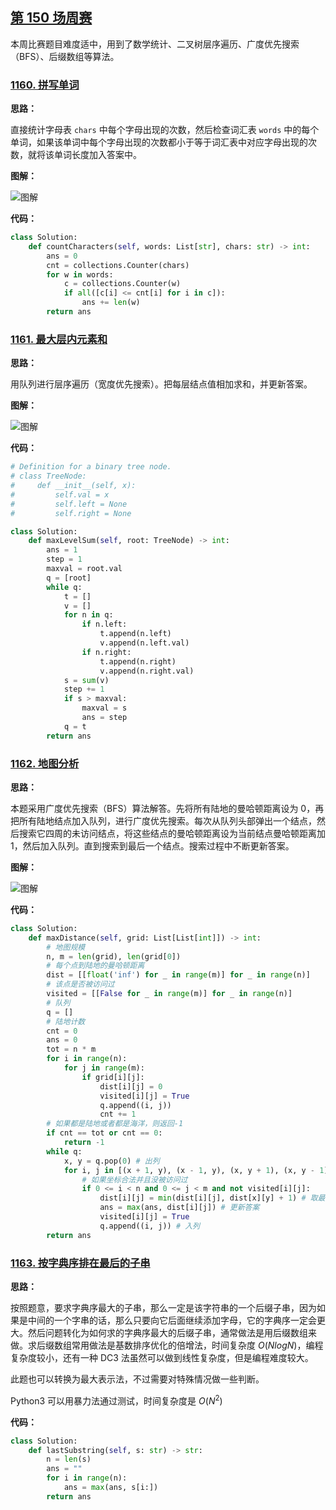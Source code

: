 ## [第 150 场周赛](https://leetcode-cn.com/contest/weekly-contest-150)

本周比赛题目难度适中，用到了数学统计、二叉树层序遍历、广度优先搜索（BFS）、后缀数组等算法。

### [1160. 拼写单词](https://leetcode-cn.com/contest/weekly-contest-150/problems/find-words-that-can-be-formed-by-characters)

**思路：**

直接统计字母表 `chars` 中每个字母出现的次数，然后检查词汇表 `words` 中的每个单词，如果该单词中每个字母出现的次数都小于等于词汇表中对应字母出现的次数，就将该单词长度加入答案中。

**图解：**

![图解](http://qiniu.wenyuetech.cn/1160-1.gif)


**代码：**
```python
class Solution:
    def countCharacters(self, words: List[str], chars: str) -> int:
        ans = 0
        cnt = collections.Counter(chars)
        for w in words:
            c = collections.Counter(w)
            if all([c[i] <= cnt[i] for i in c]):
                ans += len(w)
        return ans
```


### [1161. 最大层内元素和](https://leetcode-cn.com/contest/weekly-contest-150/problems/maximum-level-sum-of-a-binary-tree)

**思路：**

用队列进行层序遍历（宽度优先搜索）。把每层结点值相加求和，并更新答案。

**图解：**

![图解](http://qiniu.wenyuetech.cn/1161-1.gif)


**代码：**
```python
# Definition for a binary tree node.
# class TreeNode:
#     def __init__(self, x):
#         self.val = x
#         self.left = None
#         self.right = None

class Solution:
    def maxLevelSum(self, root: TreeNode) -> int:
        ans = 1
        step = 1
        maxval = root.val
        q = [root]
        while q:
            t = []
            v = []
            for n in q:
                if n.left:
                    t.append(n.left)
                    v.append(n.left.val)
                if n.right:
                    t.append(n.right)
                    v.append(n.right.val)
            s = sum(v)
            step += 1
            if s > maxval:
                maxval = s
                ans = step
            q = t
        return ans
```


### [1162. 地图分析](https://leetcode-cn.com/contest/weekly-contest-150/problems/as-far-from-land-as-possible)

**思路：**

本题采用广度优先搜索（BFS）算法解答。先将所有陆地的曼哈顿距离设为 0，再把所有陆地结点加入队列，进行广度优先搜索。每次从队列头部弹出一个结点，然后搜索它四周的未访问结点，将这些结点的曼哈顿距离设为当前结点曼哈顿距离加 1，然后加入队列。直到搜索到最后一个结点。搜索过程中不断更新答案。

**图解：**

![图解](http://qiniu.wenyuetech.cn/1162-1.gif)


**代码：**
```python
class Solution:
    def maxDistance(self, grid: List[List[int]]) -> int:
        # 地图规模
        n, m = len(grid), len(grid[0])
        # 每个点到陆地的曼哈顿距离
        dist = [[float('inf') for _ in range(m)] for _ in range(n)]
        # 该点是否被访问过
        visited = [[False for _ in range(m)] for _ in range(n)]
        # 队列
        q = []
        # 陆地计数
        cnt = 0
        ans = 0
        tot = n * m
        for i in range(n):
            for j in range(m):
                if grid[i][j]:
                    dist[i][j] = 0
                    visited[i][j] = True
                    q.append((i, j))
                    cnt += 1
        # 如果都是陆地或者都是海洋，则返回-1
        if cnt == tot or cnt == 0:
            return -1
        while q:
            x, y = q.pop(0) # 出列
            for i, j in [(x + 1, y), (x - 1, y), (x, y + 1), (x, y - 1)]:
                # 如果坐标合法并且没被访问过
                if 0 <= i < n and 0 <= j < m and not visited[i][j]:
                    dist[i][j] = min(dist[i][j], dist[x][y] + 1) # 取最小值
                    ans = max(ans, dist[i][j]) # 更新答案
                    visited[i][j] = True
                    q.append((i, j)) # 入列
        return ans
```


### [1163. 按字典序排在最后的子串](https://leetcode-cn.com/contest/weekly-contest-150/problems/last-substring-in-lexicographical-order)

**思路：**

按照题意，要求字典序最大的子串，那么一定是该字符串的一个后缀子串，因为如果是中间的一个字串的话，那么只要向它后面继续添加字母，它的字典序一定会更大。然后问题转化为如何求的字典序最大的后缀子串，通常做法是用后缀数组来做。求后缀数组常用做法是基数排序优化的倍增法，时间复杂度 $O(NlogN)$，编程复杂度较小，还有一种 DC3 法虽然可以做到线性复杂度，但是编程难度较大。

此题也可以转换为最大表示法，不过需要对特殊情况做一些判断。

Python3 可以用暴力法通过测试，时间复杂度是 $O(N^2)$


**代码：**

```python
class Solution:
    def lastSubstring(self, s: str) -> str:
        n = len(s)
        ans = ""
        for i in range(n):
            ans = max(ans, s[i:])
        return ans
```


